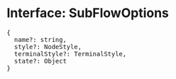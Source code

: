 # Interface: SubFlowOptions

<pre>
{
  name?: string,
  style?: <Ref to="./node-style">NodeStyle</Ref>,
  terminalStyle?: <Ref to="./terminal-style">TerminalStyle</Ref>,
  state?: Object
}
</pre>

<script setup>
import Ref from '../../../../../components/api/Ref.vue';
</script>
